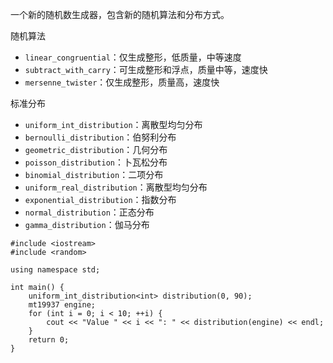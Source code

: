 一个新的随机数生成器，包含新的随机算法和分布方式。

随机算法
* `linear_congruential`：仅生成整形，低质量，中等速度
* `subtract_with_carry`：可生成整形和浮点，质量中等，速度快
* `mersenne_twister`：仅生成整形，质量高，速度快

标准分布
* `uniform_int_distribution`：离散型均匀分布
* `bernoulli_distribution`：伯努利分布
* `geometric_distribution`：几何分布
* `poisson_distribution`：卜瓦松分布
* `binomial_distribution`：二项分布
* `uniform_real_distribution`：离散型均匀分布
* `exponential_distribution`：指数分布
* `normal_distribution`：正态分布
* `gamma_distribution`：伽马分布

```run-cpp
#include <iostream>
#include <random>

using namespace std;

int main() {
    uniform_int_distribution<int> distribution(0, 90);
    mt19937 engine;
    for (int i = 0; i < 10; ++i) {
        cout << "Value " << i << ": " << distribution(engine) << endl;
    }
    return 0;
}
```
